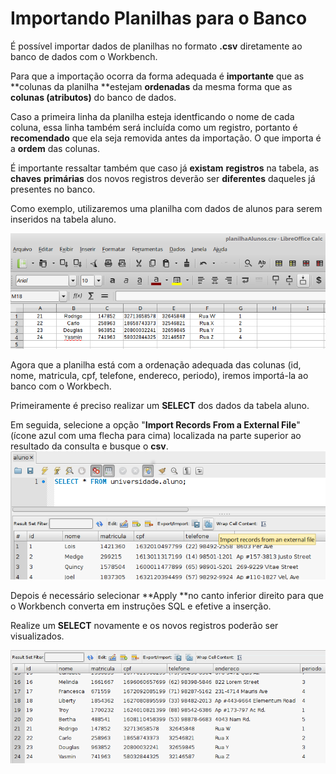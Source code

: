 # Importando Planilhas para o Banco

É possível importar dados de planilhas no formato **.csv** diretamente ao banco de dados com o Workbench.

Para que a importação ocorra da forma adequada é **importante** que as **colunas da planilha **estejam **ordenadas** da mesma forma que as **colunas \(atributos\)** do banco de dados.

Caso a primeira linha da planilha esteja identficando o nome de cada coluna, essa linha também será incluída como um registro, portanto é **recomendado** que ela seja removida antes da importação. O que importa é a **ordem** das colunas.

É importante ressaltar também que caso já **existam** **registros** na tabela, as **chaves** **primárias** dos novos registros deverão ser **diferentes** daqueles já presentes no banco.

Como exemplo, utilizaremos uma planilha com dados de alunos para serem inseridos na tabela aluno.

![](/assets/planilhaAlunos.png)

Agora que a planilha está com a ordenação adequada das colunas \(id, nome, matricula, cpf, telefone, endereco, periodo\), iremos importá-la ao banco com o Workbech.

Primeiramente é preciso realizar um **SELECT** dos dados da tabela aluno.

Em seguida, selecione a opção "**Import Records From a External File**"  \(ícone azul com uma flecha para cima\) localizada na parte superior ao resultado da consulta e busque o **csv**.![](/assets/importExternalFile.png)

Depois  é necessário selecionar **Apply **no canto inferior direito para que o Workbench converta em instruções SQL e efetive a inserção.

Realize um **SELECT** novamente e os novos registros poderão ser visualizados.

![](/assets/selectAlunosImportFeito.png)
